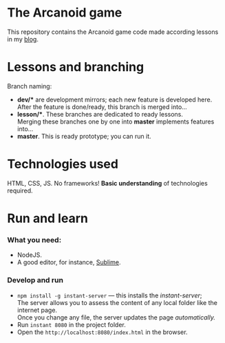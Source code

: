 # The Arcanoid game
This repository contains the Arcanoid game code made according lessons in my [blog](https://codedoc255.wordpress.com/).

# Lessons and branching
Branch naming:
- **dev/&#42;** are development mirrors; each new feature is developed here.  
   After the feature is done/ready, this branch is merged into...
- **lesson/&#42;**. These branches are dedicated to ready lessons.  
   Merging these branches one by one into **master** implements features into...
- **master**. This is ready prototype; you can run it.

# Technologies used
HTML, CSS, JS. No frameworks!
**Basic understanding** of technologies required.

# Run and learn
### What you need:
- NodeJS.
- A good editor, for instance, [Sublime](http://www.sublimetext.com/3).

### Develop and run
- `npm install -g instant-server` &mdash; this installs the _instant-server_;  
   The server allows you to assess the content of any local folder like the internet page.  
   Once you change any file, the server updates the page _automatically._
- Run `instant 8080` in the project folder.
- Open the `http://localhost:8080/index.html` in the browser.
